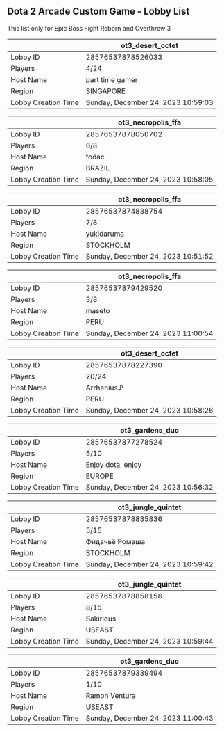 ## Dota 2 Arcade Custom Game - Lobby List

This list only for Epic Boss Fight Reborn and Overthrow 3

|  | ot3_desert_octet |
| ------ | ------ |
| Lobby ID | 28576537878526033 |
| Players | 4/24 |
| Host Name | part time gamer |
| Region | SINGAPORE |
| Lobby Creation Time | Sunday, December 24, 2023 10:59:03 |


|  | ot3_necropolis_ffa |
| ------ | ------ |
| Lobby ID | 28576537878050702 |
| Players | 6/8 |
| Host Name | fodac |
| Region | BRAZIL |
| Lobby Creation Time | Sunday, December 24, 2023 10:58:05 |


|  | ot3_necropolis_ffa |
| ------ | ------ |
| Lobby ID | 28576537874838754 |
| Players | 7/8 |
| Host Name | yukidaruma |
| Region | STOCKHOLM |
| Lobby Creation Time | Sunday, December 24, 2023 10:51:52 |


|  | ot3_necropolis_ffa |
| ------ | ------ |
| Lobby ID | 28576537879429520 |
| Players | 3/8 |
| Host Name | maseto |
| Region | PERU |
| Lobby Creation Time | Sunday, December 24, 2023 11:00:54 |


|  | ot3_desert_octet |
| ------ | ------ |
| Lobby ID | 28576537878227390 |
| Players | 20/24 |
| Host Name | Arrhenius♪ |
| Region | PERU |
| Lobby Creation Time | Sunday, December 24, 2023 10:58:26 |


|  | ot3_gardens_duo |
| ------ | ------ |
| Lobby ID | 28576537877278524 |
| Players | 5/10 |
| Host Name | Enjoy dota, enjoy |
| Region | EUROPE |
| Lobby Creation Time | Sunday, December 24, 2023 10:56:32 |


|  | ot3_jungle_quintet |
| ------ | ------ |
| Lobby ID | 28576537878835836 |
| Players | 5/15 |
| Host Name | Фидачьё Ромаша |
| Region | STOCKHOLM |
| Lobby Creation Time | Sunday, December 24, 2023 10:59:42 |


|  | ot3_jungle_quintet |
| ------ | ------ |
| Lobby ID | 28576537878858156 |
| Players | 8/15 |
| Host Name | Sakirious |
| Region | USEAST |
| Lobby Creation Time | Sunday, December 24, 2023 10:59:44 |


|  | ot3_gardens_duo |
| ------ | ------ |
| Lobby ID | 28576537879339494 |
| Players | 1/10 |
| Host Name | Ramon Ventura |
| Region | USEAST |
| Lobby Creation Time | Sunday, December 24, 2023 11:00:43 |


